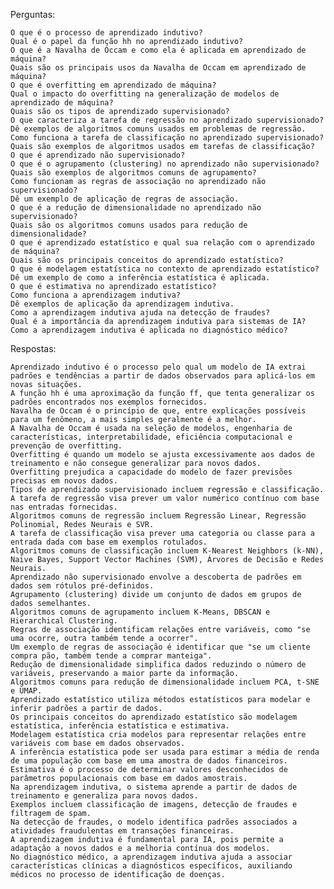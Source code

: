 Perguntas:

    O que é o processo de aprendizado indutivo?
    Qual é o papel da função hh no aprendizado indutivo?
    O que é a Navalha de Occam e como ela é aplicada em aprendizado de máquina?
    Quais são os principais usos da Navalha de Occam em aprendizado de máquina?
    O que é overfitting em aprendizado de máquina?
    Qual o impacto do overfitting na generalização de modelos de aprendizado de máquina?
    Quais são os tipos de aprendizado supervisionado?
    O que caracteriza a tarefa de regressão no aprendizado supervisionado?
    Dê exemplos de algoritmos comuns usados em problemas de regressão.
    Como funciona a tarefa de classificação no aprendizado supervisionado?
    Quais são exemplos de algoritmos usados em tarefas de classificação?
    O que é aprendizado não supervisionado?
    O que é o agrupamento (clustering) no aprendizado não supervisionado?
    Quais são exemplos de algoritmos comuns de agrupamento?
    Como funcionam as regras de associação no aprendizado não supervisionado?
    Dê um exemplo de aplicação de regras de associação.
    O que é a redução de dimensionalidade no aprendizado não supervisionado?
    Quais são os algoritmos comuns usados para redução de dimensionalidade?
    O que é aprendizado estatístico e qual sua relação com o aprendizado de máquina?
    Quais são os principais conceitos do aprendizado estatístico?
    O que é modelagem estatística no contexto de aprendizado estatístico?
    Dê um exemplo de como a inferência estatística é aplicada.
    O que é estimativa no aprendizado estatístico?
    Como funciona a aprendizagem indutiva?
    Dê exemplos de aplicação da aprendizagem indutiva.
    Como a aprendizagem indutiva ajuda na detecção de fraudes?
    Qual é a importância da aprendizagem indutiva para sistemas de IA?
    Como a aprendizagem indutiva é aplicada no diagnóstico médico?

Respostas:

    Aprendizado indutivo é o processo pelo qual um modelo de IA extrai padrões e tendências a partir de dados observados para aplicá-los em novas situações.
    A função hh é uma aproximação da função ff, que tenta generalizar os padrões encontrados nos exemplos fornecidos.
    Navalha de Occam é o princípio de que, entre explicações possíveis para um fenômeno, a mais simples geralmente é a melhor.
    A Navalha de Occam é usada na seleção de modelos, engenharia de características, interpretabilidade, eficiência computacional e prevenção de overfitting.
    Overfitting é quando um modelo se ajusta excessivamente aos dados de treinamento e não consegue generalizar para novos dados.
    Overfitting prejudica a capacidade do modelo de fazer previsões precisas em novos dados.
    Tipos de aprendizado supervisionado incluem regressão e classificação.
    A tarefa de regressão visa prever um valor numérico contínuo com base nas entradas fornecidas.
    Algoritmos comuns de regressão incluem Regressão Linear, Regressão Polinomial, Redes Neurais e SVR.
    A tarefa de classificação visa prever uma categoria ou classe para a entrada dada com base em exemplos rotulados.
    Algoritmos comuns de classificação incluem K-Nearest Neighbors (k-NN), Naive Bayes, Support Vector Machines (SVM), Árvores de Decisão e Redes Neurais.
    Aprendizado não supervisionado envolve a descoberta de padrões em dados sem rótulos pré-definidos.
    Agrupamento (clustering) divide um conjunto de dados em grupos de dados semelhantes.
    Algoritmos comuns de agrupamento incluem K-Means, DBSCAN e Hierarchical Clustering.
    Regras de associação identificam relações entre variáveis, como "se uma ocorre, outra também tende a ocorrer".
    Um exemplo de regras de associação é identificar que "se um cliente compra pão, também tende a comprar manteiga".
    Redução de dimensionalidade simplifica dados reduzindo o número de variáveis, preservando a maior parte da informação.
    Algoritmos comuns para redução de dimensionalidade incluem PCA, t-SNE e UMAP.
    Aprendizado estatístico utiliza métodos estatísticos para modelar e inferir padrões a partir de dados.
    Os principais conceitos do aprendizado estatístico são modelagem estatística, inferência estatística e estimativa.
    Modelagem estatística cria modelos para representar relações entre variáveis com base em dados observados.
    A inferência estatística pode ser usada para estimar a média de renda de uma população com base em uma amostra de dados financeiros.
    Estimativa é o processo de determinar valores desconhecidos de parâmetros populacionais com base em dados amostrais.
    Na aprendizagem indutiva, o sistema aprende a partir de dados de treinamento e generaliza para novos dados.
    Exemplos incluem classificação de imagens, detecção de fraudes e filtragem de spam.
    Na detecção de fraudes, o modelo identifica padrões associados a atividades fraudulentas em transações financeiras.
    A aprendizagem indutiva é fundamental para IA, pois permite a adaptação a novos dados e a melhoria contínua dos modelos.
    No diagnóstico médico, a aprendizagem indutiva ajuda a associar características clínicas a diagnósticos específicos, auxiliando médicos no processo de identificação de doenças.